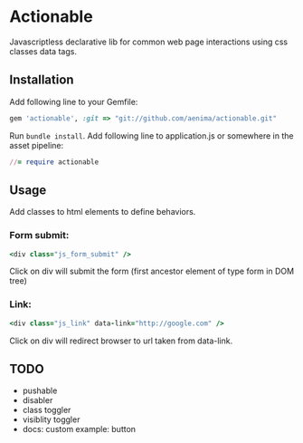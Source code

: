 # Actionable

Javascriptless declarative lib for common web page interactions using css classes data tags.


## Installation

Add following line to your Gemfile:

```ruby
gem 'actionable', :git => "git://github.com/aenima/actionable.git"
```

Run `bundle install`. Add following line to application.js or somewhere in the asset pipeline:

```ruby
//= require actionable
```


## Usage

Add classes to html elements to define behaviors. 

### Form submit:

```ruby
<div class="js_form_submit" /> 
```

Click on div will submit the form (first ancestor element of type form in DOM tree)

### Link: 

```ruby
<div class="js_link" data-link="http://google.com" />
```

Click on div will redirect browser to url taken from data-link.

## TODO
- pushable
- disabler
- class toggler
- visiblity toggler
- docs: custom example: button